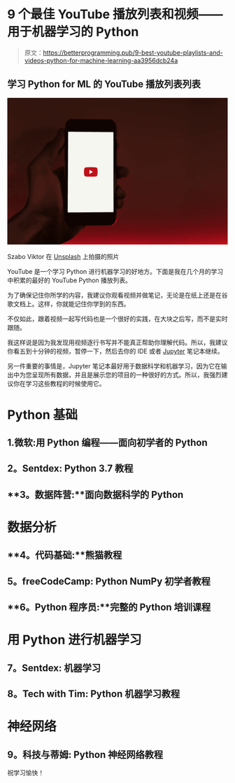 # 9 个最佳 YouTube 播放列表和视频——用于机器学习的 Python

> 原文：<https://betterprogramming.pub/9-best-youtube-playlists-and-videos-python-for-machine-learning-aa3956dcb24a>

## 学习 Python for ML 的 YouTube 播放列表列表

![](img/75763c1ce51dd41cbee0aa832c9ba9bd.png)

Szabo Viktor 在 [Unsplash](https://unsplash.com?utm_source=medium&utm_medium=referral) 上拍摄的照片

YouTube 是一个学习 Python 进行机器学习的好地方。下面是我在几个月的学习中积累的最好的 YouTube Python 播放列表。

为了确保记住你所学的内容，我建议你观看视频并做笔记，无论是在纸上还是在谷歌文档上。这样，你就能记住你学到的东西。

不仅如此，跟着视频一起写代码也是一个很好的实践，在大块之后写，而不是实时跟随。

我这样说是因为我发现用视频逐行书写并不能真正帮助你理解代码。所以，我建议你看五到十分钟的视频，暂停一下，然后去你的 IDE 或者 [Jupyter](https://jupyter.org/) 笔记本继续。

另一件重要的事情是，Jupyter 笔记本最好用于数据科学和机器学习，因为它在输出中为您呈现所有数据，并且是展示您的项目的一种很好的方式。所以，我强烈建议你在学习这些教程的时候使用它。

# Python 基础

## 1.微软:用 Python 编程——面向初学者的 Python

## **2。Sentdex:** Python 3.7 教程

## **3。数据阵营:**面向数据科学的 Python

# 数据分析

## **4。代码基础:**熊猫教程

## **5。freeCodeCamp:** Python NumPy 初学者教程

## **6。Python 程序员:**完整的 Python 培训课程

# 用 Python 进行机器学习

## **7。Sentdex:** 机器学习

## **8。Tech with Tim:** Python 机器学习教程

# 神经网络

## 9。科技与蒂姆: Python 神经网络教程

祝学习愉快！